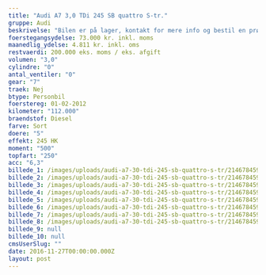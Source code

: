 ```yaml
---
title: "Audi A7 3,0 TDi 245 SB quattro S-tr."
gruppe: Audi
beskrivelse: "Bilen er på lager, kontakt for mere info og bestil en prøvetur.\n\n- Fri km. \n\n- Klar til levering.\n\n- Mulighed for mekaniskgaranti.\n\n ✔ Ingen km-begrænsning: Kør så meget du vil i hele perioden.\n\n✔ Garantiforsikring tilbydes: Ingen uventede værksteds regninger.\n\n✔ Mulighed for billig forsikring \n\n✔ Vaskekort til Cirkel K: Vask bilen i hele landet hos Cirkel K.\n\n✔ Skal vi hjælpe dig med at finde drømmebilen, tilbyder vi Danmarks bedste leasingpakker.\n\n"
foerstegangsydelse: 73.000 kr. inkl. moms
maanedlig_ydelse: 4.811 kr. inkl. oms
restvaerdi: 200.000 eks. moms / eks. afgift
volumen: "3,0"
cylindre: "0"
antal_ventiler: "0"
gear: "7"
traek: Nej
btype: Personbil
foerstereg: 01-02-2012
kilometer: "112.000"
braendstof: Diesel
farve: Sort
doere: "5"
effekt: 245 HK
moment: "500"
topfart: "250"
acc: "6,3"
billede_1: /images/uploads/audi-a7-30-tdi-245-sb-quattro-s-tr/2146784599_1.jpg
billede_2: /images/uploads/audi-a7-30-tdi-245-sb-quattro-s-tr/2146784599.jpg
billede_3: /images/uploads/audi-a7-30-tdi-245-sb-quattro-s-tr/2146784599_2.jpg
billede_4: /images/uploads/audi-a7-30-tdi-245-sb-quattro-s-tr/2146784599_3.jpg
billede_5: /images/uploads/audi-a7-30-tdi-245-sb-quattro-s-tr/2146784599_4.jpg
billede_6: /images/uploads/audi-a7-30-tdi-245-sb-quattro-s-tr/2146784599_5.jpg
billede_7: /images/uploads/audi-a7-30-tdi-245-sb-quattro-s-tr/2146784599_6.jpg
billede_8: /images/uploads/audi-a7-30-tdi-245-sb-quattro-s-tr/2146784599_7.jpg
billede_9: null
billede_10: null
cmsUserSlug: ""
date: 2016-11-27T00:00:00.000Z
layout: post
---
```


